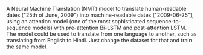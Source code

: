 A Neural Machine Translation (NMT) model to translate human-readable dates ("25th of June, 2009") into machine-readable dates ("2009-06-25"), using an attention model (one of the most sophisticated sequence-to-sequence models) with pre-attention Bi-LSTM and post-attention LSTM.
The model could be used to translate from one language to another, such as translating from English to Hindi. Just change the dataset for that and train the same model.
